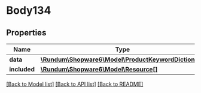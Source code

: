 # Body134

## Properties
Name | Type | Description | Notes
------------ | ------------- | ------------- | -------------
**data** | [**\Rundum\Shopware6\Model\ProductKeywordDictionary**](ProductKeywordDictionary.md) |  | [optional] 
**included** | [**\Rundum\Shopware6\Model\Resource[]**](Resource.md) |  | [optional] 

[[Back to Model list]](../../README.md#documentation-for-models) [[Back to API list]](../../README.md#documentation-for-api-endpoints) [[Back to README]](../../README.md)


